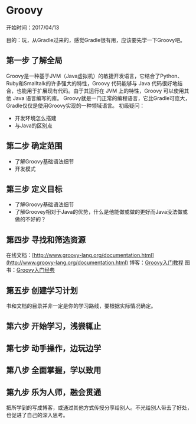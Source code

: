 # Groovy

开始时间：2017/04/13

目的：玩，从Gradle过来的，感觉Gradle很有用，应该要先学一下Groovy吧。



## 第一步 了解全局
Groovy是一种基于JVM（Java虚拟机）的敏捷开发语言，它结合了Python、Ruby和Smalltalk的许多强大的特性，Groovy 代码能够与 Java 代码很好地结合，也能用于扩展现有代码。由于其运行在 JVM 上的特性，Groovy 可以使用其他 Java 语言编写的库。
Groovy就是一门正常的编程语言，它比Gradle可庞大，Gradle仅仅是使用Groovy实现的一种领域语言。
初级疑问：
* 开发环境怎么搭建
* 与Java的区别点


## 第二步 确定范围
* 了解Groovy基础语法细节
* 开发模式

## 第三步 定义目标
* 了解Groovy基础语法细节
* 了解Groovey相对于Java的优势，什么是他能做或做的更好而Java没法做或做的不好的？


## 第四步 寻找和筛选资源
在线文档：[http://www.groovy-lang.org/documentation.html](http://www.groovy-lang.org/documentation.html)
博客：[Groovy入门教程](http://blog.csdn.net/kmyhy/article/details/4200563)
图书：[Groovy入门经典](http://download.csdn.net/download/jackyhuangch/9558812)

## 第五步 创建学习计划
书和文档的目录并非一定是你的学习路线，要根据实际情况确定。


## 第六步 开始学习，浅尝辄止

## 第七步 动手操作，边玩边学

## 第八步 全面掌握，学以致用


## 第九步 乐为人师，融会贯通
把所学到的写成博客，或通过其他方式传授分享给别人。不光给别人带去了好处，也促进了自己的深入思考。

